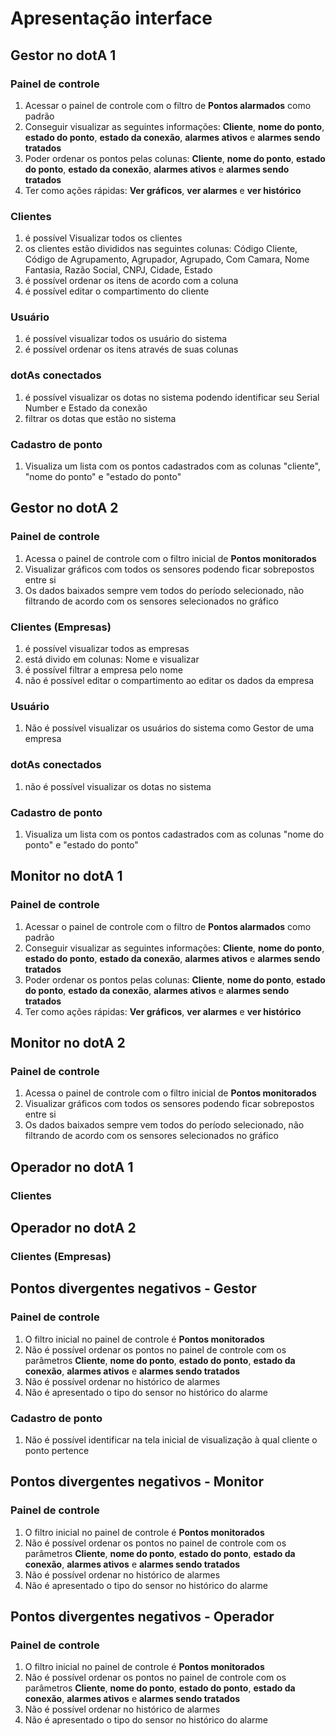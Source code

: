# Apresentação interface

## Gestor no dotA 1

### Painel de controle

1. Acessar o painel de controle com o filtro de **Pontos alarmados** como padrão
2. Conseguir visualizar as seguintes informações: **Cliente**, **nome do ponto**, **estado do ponto**, **estado da conexão**, **alarmes ativos** e **alarmes sendo tratados**
3. Poder ordenar os pontos pelas colunas: **Cliente**, **nome do ponto**, **estado do ponto**, **estado da conexão**, **alarmes ativos** e **alarmes sendo tratados**
4. Ter como ações rápidas: **Ver gráficos**, **ver alarmes** e **ver histórico**

### Clientes

1. é possível Visualizar todos os clientes
2. os clientes estão divididos nas seguintes colunas: Código Cliente, Código de Agrupamento, Agrupador, Agrupado, Com Camara, Nome Fantasia, Razão Social, CNPJ, Cidade, Estado
3. é possível ordenar os itens de acordo com a coluna
4. é possível editar o compartimento do cliente

### Usuário

1. é possível visualizar todos os usuário do sistema
2. é possível ordenar os itens através de suas colunas

### dotAs conectados

1. é possível visualizar os dotas no sistema podendo identificar seu Serial Number e Estado da conexão
2. filtrar os dotas que estão no sistema

### Cadastro de ponto

1. Visualiza um lista com os pontos cadastrados com as colunas "cliente", "nome do ponto" e "estado do ponto"

## Gestor no dotA 2

### Painel de controle

1. Acessa o painel de controle com o filtro inicial de **Pontos monitorados**
2. Visualizar gráficos com todos os sensores podendo ficar sobrepostos entre si
3. Os dados baixados sempre vem todos do período selecionado, não filtrando de acordo com os sensores selecionados no gráfico

### Clientes (Empresas)

1. é possível visualizar todos as empresas
2. está divido em colunas: Nome e visualizar
3. é possível filtrar a empresa pelo nome
4. não é possível editar o compartimento ao editar os dados da empresa

### Usuário

1. Não é possível visualizar os usuários do sistema como Gestor de uma empresa

### dotAs conectados

1. não é possível visualizar os dotas no sistema

### Cadastro de ponto

1. Visualiza um lista com os pontos cadastrados com as colunas "nome do ponto" e "estado do ponto"

## Monitor no dotA 1

### Painel de controle

1. Acessar o painel de controle com o filtro de **Pontos alarmados** como padrão
2. Conseguir visualizar as seguintes informações: **Cliente**, **nome do ponto**, **estado do ponto**, **estado da conexão**, **alarmes ativos** e **alarmes sendo tratados**
3. Poder ordenar os pontos pelas colunas: **Cliente**, **nome do ponto**, **estado do ponto**, **estado da conexão**, **alarmes ativos** e **alarmes sendo tratados**
4. Ter como ações rápidas: **Ver gráficos**, **ver alarmes** e **ver histórico**

## Monitor no dotA 2

### Painel de controle

1. Acessa o painel de controle com o filtro inicial de **Pontos monitorados**
2. Visualizar gráficos com todos os sensores podendo ficar sobrepostos entre si
3. Os dados baixados sempre vem todos do período selecionado, não filtrando de acordo com os sensores selecionados no gráfico

## Operador no dotA 1

### Clientes


## Operador no dotA 2

### Clientes (Empresas)


## Pontos divergentes negativos - Gestor

### Painel de controle

1. O filtro inicial no painel de controle é **Pontos monitorados**
2. Não é possível ordenar os pontos no painel de controle com os parâmetros **Cliente**, **nome do ponto**, **estado do ponto**, **estado da conexão**, **alarmes ativos** e **alarmes sendo tratados**
3. Não é possível ordenar no histórico de alarmes
4. Não é apresentado o tipo do sensor no histórico do alarme

### Cadastro de ponto

1. Não é possível identificar na tela inicial de visualização à qual cliente o ponto pertence

## Pontos divergentes negativos - Monitor

### Painel de controle

1. O filtro inicial no painel de controle é **Pontos monitorados**
2. Não é possível ordenar os pontos no painel de controle com os parâmetros **Cliente**, **nome do ponto**, **estado do ponto**, **estado da conexão**, **alarmes ativos** e **alarmes sendo tratados**
3. Não é possível ordenar no histórico de alarmes
4. Não é apresentado o tipo do sensor no histórico do alarme

## Pontos divergentes negativos - Operador

### Painel de controle

1. O filtro inicial no painel de controle é **Pontos monitorados**
2. Não é possível ordenar os pontos no painel de controle com os parâmetros **Cliente**, **nome do ponto**, **estado do ponto**, **estado da conexão**, **alarmes ativos** e **alarmes sendo tratados**
3. Não é possível ordenar no histórico de alarmes
4. Não é apresentado o tipo do sensor no histórico do alarme
<!--stackedit_data:
eyJoaXN0b3J5IjpbNzgzMTE1OTIxLDg2NTk3MzEwNSw5MTg2OD
gyMCwxNjU3MTQ3NjMyLC0xMjE1MTIzMDU2LDQyMTY3MTg5Niwt
MTUwODY0MjYxMCwtMTU3NTM3NzA4NCwxMTk3OTE4MzkyLC0xOD
cyMjA2NzQyLDczMDk5ODExNl19
-->